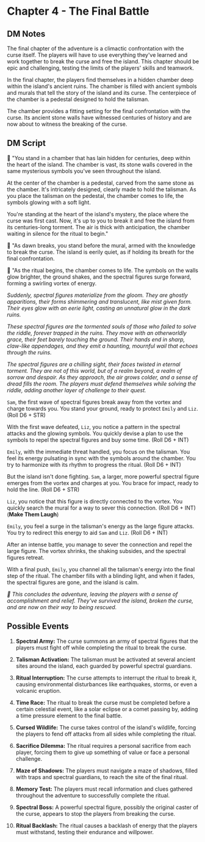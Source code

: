 # **Chapter 4 - The Final Battle**

## **DM Notes**

The final chapter of the adventure is a climactic confrontation with the curse itself. The players will have to use everything they've learned and work together to break the curse and free the island. This chapter should be epic and challenging, testing the limits of the players' skills and teamwork.

In the final chapter, the players find themselves in a hidden chamber deep within the island's ancient ruins. The chamber is filled with ancient symbols and murals that tell the story of the island and its curse. The centerpiece of the chamber is a pedestal designed to hold the talisman. 

The chamber provides a fitting setting for the final confrontation with the curse. Its ancient stone walls have witnessed centuries of history and are now about to witness the breaking of the curse.

## **DM Script**

📢 "You stand in a chamber that has lain hidden for centuries, deep within the heart of the island. The chamber is vast, its stone walls covered in the same mysterious symbols you've seen throughout the island. 

At the center of the chamber is a pedestal, carved from the same stone as the chamber. It's intricately designed, clearly made to hold the talisman. As you place the talisman on the pedestal, the chamber comes to life, the symbols glowing with a soft light.

You're standing at the heart of the island's mystery, the place where the curse was first cast. Now, it's up to you to break it and free the island from its centuries-long torment. The air is thick with anticipation, the chamber waiting in silence for the ritual to begin."

📢 "As dawn breaks, you stand before the mural, armed with the knowledge to break the curse. The island is eerily quiet, as if holding its breath for the final confrontation.

📢 "As the ritual begins, the chamber comes to life. The symbols on the walls glow brighter, the ground shakes, and the spectral figures surge forward, forming a swirling vortex of energy.

_Suddenly, spectral figures materialize from the gloom. They are ghostly apparitions, their forms shimmering and translucent, like mist given form. Their eyes glow with an eerie light, casting an unnatural glow in the dark ruins._

_These spectral figures are the tormented souls of those who failed to solve the riddle, forever trapped in the ruins. They move with an otherworldly grace, their feet barely touching the ground. Their hands end in sharp, claw-like appendages, and they emit a haunting, mournful wail that echoes through the ruins._

_The spectral figures are a chilling sight, their faces twisted in eternal torment. They are not of this world, but of a realm beyond, a realm of sorrow and despair. As they approach, the air grows colder, and a sense of dread fills the room. The players must defend themselves while solving the riddle, adding another layer of challenge to their quest._

`Sam`, the first wave of spectral figures break away from the vortex and charge towards you. You stand your ground, ready to protect `Emily` and `Liz`. (Roll D6 + STR)

With the first wave defeated, `Liz`, you notice a pattern in the spectral attacks and the glowing symbols. You quickly devise a plan to use the symbols to repel the spectral figures and buy some time. (Roll D6 + INT)

`Emily`, with the immediate threat handled, you focus on the talisman. You feel its energy pulsating in sync with the symbols around the chamber. You try to harmonize with its rhythm to progress the ritual. (Roll D6 + INT)

But the island isn't done fighting. `Sam`, a larger, more powerful spectral figure emerges from the vortex and charges at you. You brace for impact, ready to hold the line. (Roll D6 + STR)

`Liz`, you notice that this figure is directly connected to the vortex. You quickly search the mural for a way to sever this connection. (Roll D6 + INT) (**Make Them Laugh**)

`Emily`, you feel a surge in the talisman's energy as the large figure attacks. You try to redirect this energy to aid `Sam` and `Liz`. (Roll D6 + INT)

After an intense battle, you manage to sever the connection and repel the large figure. The vortex shrinks, the shaking subsides, and the spectral figures retreat.

With a final push, `Emily`, you channel all the talisman's energy into the final step of the ritual. The chamber fills with a blinding light, and when it fades, the spectral figures are gone, and the island is calm.

_🤖 This concludes the adventure, leaving the players with a sense of accomplishment and relief. They've survived the island, broken the curse, and are now on their way to being rescued._


## Possible Events

1. **Spectral Army:** The curse summons an army of spectral figures that the players must fight off while completing the ritual to break the curse.

2. **Talisman Activation:** The talisman must be activated at several ancient sites around the island, each guarded by powerful spectral guardians.

3. **Ritual Interruption:** The curse attempts to interrupt the ritual to break it, causing environmental disturbances like earthquakes, storms, or even a volcanic eruption.

4. **Time Race:** The ritual to break the curse must be completed before a certain celestial event, like a solar eclipse or a comet passing by, adding a time pressure element to the final battle.

5. **Cursed Wildlife:** The curse takes control of the island's wildlife, forcing the players to fend off attacks from all sides while completing the ritual.

6. **Sacrifice Dilemma:** The ritual requires a personal sacrifice from each player, forcing them to give up something of value or face a personal challenge.

7. **Maze of Shadows:** The players must navigate a maze of shadows, filled with traps and spectral guardians, to reach the site of the final ritual.

8. **Memory Test:** The players must recall information and clues gathered throughout the adventure to successfully complete the ritual.

9. **Spectral Boss:** A powerful spectral figure, possibly the original caster of the curse, appears to stop the players from breaking the curse.

10. **Ritual Backlash:** The ritual causes a backlash of energy that the players must withstand, testing their endurance and willpower.